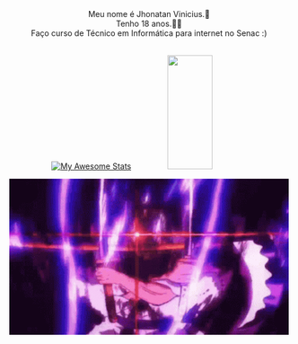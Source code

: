   <div align="center">
Meu nome é Jhonatan Vinicius.🙂 <br>
Tenho 18 anos.👍🏼<br>
Faço curso de Técnico em Informática para internet no Senac  :)
  </div>
  <br>
<div align='center'> 

[![My Awesome Stats](https://awesome-github-stats.azurewebsites.net/user-stats/JhonatanDev132?cardType=github&preferLogin=false&Background=000000&Text=DDDDDD&Title=8B00D4&Border=6500DD&Ring=BBA8DD)](https://git.io/awesome-stats-card)
<img width="40%" height="203px" src="https://github-readme-stats.vercel.app/api/top-langs/?username=JhonatanDev132&layout=compact&hide_border=false&border_color=6500DD&&title_color=8B00D4&text_color=DDDDDD&bg_color=000000" />

<img  src="zoro-one-piece-zoro-purgatory-onigiri.gif">

</div>
